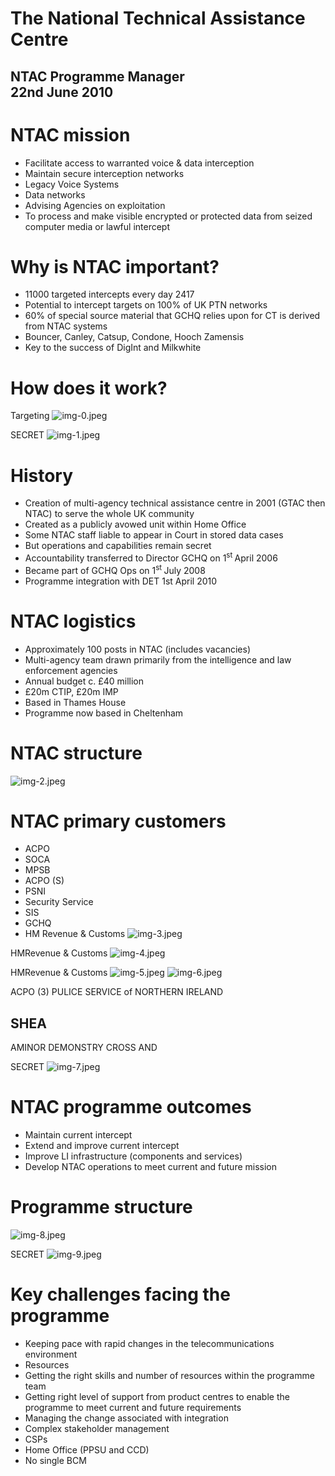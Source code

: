 # The National Technical Assistance Centre 

## NTAC Programme Manager <br> 22nd June 2010
# NTAC mission 

- Facilitate access to warranted voice \& data interception
- Maintain secure interception networks
- Legacy Voice Systems
- Data networks
- Advising Agencies on exploitation
- To process and make visible encrypted or protected data from seized computer media or lawful intercept
# Why is NTAC important? 

- 11000 targeted intercepts every day 2417
- Potential to intercept targets on 100\% of UK PTN networks
- $60 \%$ of special source material that GCHQ relies upon for CT is derived from NTAC systems
- Bouncer, Canley, Catsup, Condone, Hooch Zamensis
- Key to the success of DigInt and Milkwhite
# How does it work? 

Targeting
![img-0.jpeg](img-0.jpeg)

SECRET
![img-1.jpeg](img-1.jpeg)
# History 

- Creation of multi-agency technical assistance centre in 2001 (GTAC then NTAC) to serve the whole UK community
- Created as a publicly avowed unit within Home Office
- Some NTAC staff liable to appear in Court in stored data cases
- But operations and capabilities remain secret
- Accountability transferred to Director GCHQ on $1^{\text {st }}$ April 2006
- Became part of GCHQ Ops on $1^{\text {st }}$ July 2008
- Programme integration with DET 1st April 2010
# NTAC logistics 

- Approximately 100 posts in NTAC (includes vacancies)
- Multi-agency team drawn primarily from the intelligence and law enforcement agencies
- Annual budget c. $£ 40$ million
- £20m CTIP, £20m IMP
- Based in Thames House
- Programme now based in Cheltenham
# NTAC structure 

![img-2.jpeg](img-2.jpeg)
# NTAC primary customers 

- ACPO
- SOCA
- MPSB
- ACPO (S)
- PSNI
- Security Service
- SIS
- GCHQ
- HM Revenue \& Customs
![img-3.jpeg](img-3.jpeg)

HMRevenue \& Customs
![img-4.jpeg](img-4.jpeg)

HMRevenue \& Customs
![img-5.jpeg](img-5.jpeg)
![img-6.jpeg](img-6.jpeg)

ACPO
(3) PULICE SERVICE of NORTHERN IRELAND

## SHEA

AMINOR DEMONSTRY CROSS AND

SECRET
![img-7.jpeg](img-7.jpeg)
# NTAC programme outcomes 

- Maintain current intercept
- Extend and improve current intercept
- Improve LI infrastructure (components and services)
- Develop NTAC operations to meet current and future mission
# Programme structure 

![img-8.jpeg](img-8.jpeg)

SECRET
![img-9.jpeg](img-9.jpeg)
# Key challenges facing the programme 

- Keeping pace with rapid changes in the telecommunications environment
- Resources
- Getting the right skills and number of resources within the programme team
- Getting right level of support from product centres to enable the programme to meet current and future requirements
- Managing the change associated with integration
- Complex stakeholder management
- CSPs
- Home Office (PPSU and CCD)
- No single BCM
